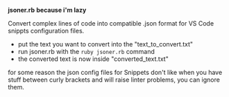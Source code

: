 **jsoner.rb**
__because i'm lazy__

Convert complex lines of code into compatible .json format for
VS Code snippts configuration files.

- put the text you want to convert into the "text_to_convert.txt"
- run jsoner.rb with the `ruby jsoner.rb` command
- the converted text is now inside "converted_text.txt"

for some reason the json config files for Snippets don't like
when you have stuff between curly brackets and will raise linter
problems, you can ignore them.
